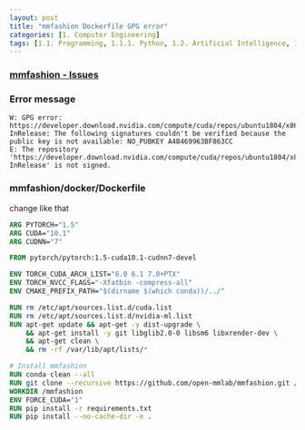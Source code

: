 ```yaml
---
layout: post
title: "mmfashion Dockerfile GPG error"
categories: [1. Computer Engineering]
tags: [1.1. Programming, 1.1.1. Python, 1.2. Artificial Intelligence, 1.2.2. Deep Learning, a.a. Pytorch]
---
```


### [mmfashion - Issues](https://github.com/open-mmlab/mmfashion/issues/147#issuecomment-1231127145)

### Error message

```
W: GPG error: https://developer.download.nvidia.com/compute/cuda/repos/ubuntu1804/x86_64 InRelease: The following signatures couldn't be verified because the public key is not available: NO_PUBKEY A4B469963BF863CC
E: The repository 'https://developer.download.nvidia.com/compute/cuda/repos/ubuntu1804/x86_64 InRelease' is not signed.
```

### mmfashion/docker/Dockerfile

change like that

```Dockerfile
ARG PYTORCH="1.5"
ARG CUDA="10.1"
ARG CUDNN="7"

FROM pytorch/pytorch:1.5-cuda10.1-cudnn7-devel

ENV TORCH_CUDA_ARCH_LIST="6.0 6.1 7.0+PTX"
ENV TORCH_NVCC_FLAGS="-Xfatbin -compress-all"
ENV CMAKE_PREFIX_PATH="$(dirname $(which conda))/../"

RUN rm /etc/apt/sources.list.d/cuda.list
RUN rm /etc/apt/sources.list.d/nvidia-ml.list
RUN apt-get update && apt-get -y dist-upgrade \
    && apt-get install -y git libglib2.0-0 libsm6 libxrender-dev \
    && apt-get clean \
    && rm -rf /var/lib/apt/lists/*

# Install mmfashion
RUN conda clean --all
RUN git clone --recursive https://github.com/open-mmlab/mmfashion.git /mmfashion
WORKDIR /mmfashion
ENV FORCE_CUDA="1"
RUN pip install -r requirements.txt
RUN pip install --no-cache-dir -e .
```